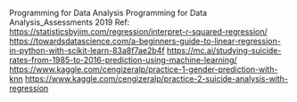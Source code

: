 Programming for Data Analysis
Programming for Data Analysis_Assessments 2019
Ref: https://statisticsbyjim.com/regression/interpret-r-squared-regression/
https://towardsdatascience.com/a-beginners-guide-to-linear-regression-in-python-with-scikit-learn-83a8f7ae2b4f
https://mc.ai/studying-suicide-rates-from-1985-to-2016-prediction-using-machine-learning/
https://www.kaggle.com/cengizeralp/practice-1-gender-prediction-with-knn
https://www.kaggle.com/cengizeralp/practice-2-suicide-analysis-with-regression
